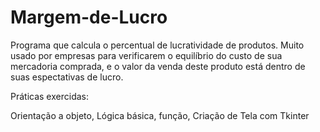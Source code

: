 # Margem-de-Lucro

Programa que calcula o percentual de lucratividade de produtos.
Muito usado por empresas para verificarem o equilíbrio do custo de sua mercadoria comprada,
e o valor da venda deste produto está dentro de suas espectativas de lucro.   

Práticas exercidas:

Orientação a objeto,
Lógica básica,
função,
Criação de Tela com Tkinter
